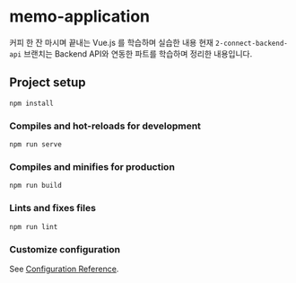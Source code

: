 # memo-application 
커피 한 잔 마시며 끝내는 Vue.js 를 학습하며 실습한 내용
현재 `2-connect-backend-api` 브랜치는 Backend API와 연동한 파트를 학습하며 정리한 내용입니다.

## Project setup
```
npm install
```

### Compiles and hot-reloads for development
```
npm run serve
```

### Compiles and minifies for production
```
npm run build
```

### Lints and fixes files
```
npm run lint
```

### Customize configuration
See [Configuration Reference](https://cli.vuejs.org/config/).
